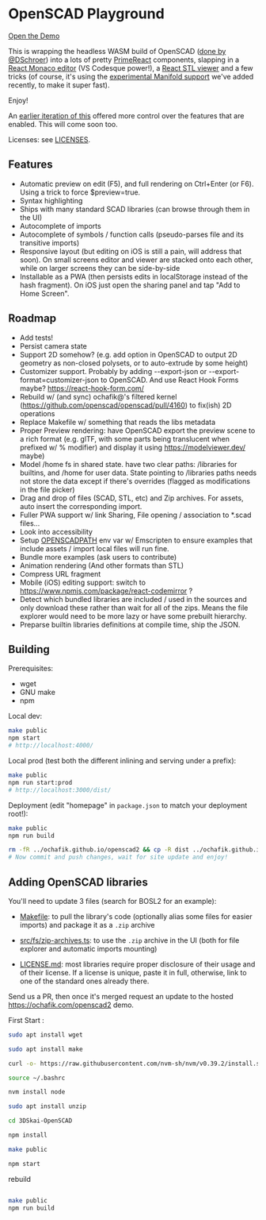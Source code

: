 # OpenSCAD Playground

[Open the Demo](https://ochafik.com/openscad2)

This is wrapping the headless WASM build of OpenSCAD ([done by @DSchroer](https://github.com/DSchroer/openscad-wasm)) into a lots of pretty [PrimeReact](https://github.com/primefaces/primereact) components, slapping in a [React Monaco editor](https://github.com/react-monaco-editor/react-monaco-editor) (VS Codesque power!), a [React STL viewer](https://github.com/gabotechs/react-stl-viewer) and a few tricks (of course, it's using the [experimental Manifold support](https://github.com/openscad/openscad/pull/4533) we've added recently, to make it super fast).

Enjoy!

An [earlier iteration of this](https://ochafik.com/openscad) offered more control over the features that are enabled. This will come soon too.

Licenses: see [LICENSES](./LICENSE).

## Features

- Automatic preview on edit (F5), and full rendering on Ctrl+Enter (or F6). Using a trick to force $preview=true.
- Syntax highlighting
- Ships with many standard SCAD libraries (can browse through them in the UI)
- Autocomplete of imports
- Autocomplete of symbols / function calls (pseudo-parses file and its transitive imports)
- Responsive layout (but editing on iOS is still a pain, will address that soon). On small screens editor and viewer are stacked onto each other, while on larger screens they can be side-by-side
- Installable as a PWA (then persists edits in localStorage instead of the hash fragment). On iOS just open the sharing panel and tap "Add to Home Screen".

## Roadmap

- Add tests!
- Persist camera state
- Support 2D somehow? (e.g. add option in OpenSCAD to output 2D geometry as non-closed polysets, or to auto-extrude by some height)
- Customizer support. Probably by adding --export-json or --export-format=customizer-json to OpenSCAD. And use React Hook Forms maybe? https://react-hook-form.com/
- Rebuild w/ (and sync) ochafik@'s filtered kernel (https://github.com/openscad/openscad/pull/4160) to fix(ish) 2D operations
- Replace Makefile w/ something that reads the libs metadata
- Proper Preview rendering: have OpenSCAD export the preview scene to a rich format (e.g. glTF, with some parts being translucent when prefixed w/ % modifier) and display it using https://modelviewer.dev/ maybe)
- Model /home fs in shared state. have two clear paths: /libraries for builtins, and /home for user data. State pointing to /libraries paths needs not store the data except if there's overrides (flagged as modifications in the file picker)
- Drag and drop of files (SCAD, STL, etc) and Zip archives. For assets, auto insert the corresponding import.
- Fuller PWA support w/ link Sharing, File opening / association to *.scad files... 
- Look into accessibility
- Setup [OPENSCADPATH](https://en.wikibooks.org/wiki/OpenSCAD_User_Manual/Libraries#Setting_OPENSCADPATH) env var w/ Emscripten to ensure examples that include assets / import local files will run fine.
- Bundle more examples (ask users to contribute)
- Animation rendering (And other formats than STL)
- Compress URL fragment
- Mobile (iOS) editing support: switch to https://www.npmjs.com/package/react-codemirror ?
- Detect which bundled libraries are included / used in the sources and only download these rather than wait for all of the zips. Means the file explorer would need to be more lazy or have some prebuilt hierarchy.
- Preparse builtin libraries definitions at compile time, ship the JSON.

## Building

Prerequisites:
*   wget
*   GNU make
*   npm



Local dev:

```bash
make public
npm start
# http://localhost:4000/
```

Local prod (test both the different inlining and serving under a prefix):

```bash
make public
npm run start:prod
# http://localhost:3000/dist/
```

Deployment (edit "homepage" in `package.json` to match your deployment root!):

```bash
make public
npm run build

rm -fR ../ochafik.github.io/openscad2 && cp -R dist ../ochafik.github.io/openscad2 
# Now commit and push changes, wait for site update and enjoy!
```

## Adding OpenSCAD libraries

You'll need to update 3 files (search for BOSL2 for an example):

- [Makefile](./Makefile): to pull the library's code (optionally alias some files for easier imports) and package it as a `.zip` archive

- [src/fs/zip-archives.ts](./src/fs/zip-archives.ts): to use the `.zip` archive in the UI (both for file explorer and automatic imports mounting)

- [LICENSE.md](./LICENSE.md): most libraries require proper disclosure of their usage and of their license. If a license is unique, paste it in full, otherwise, link to one of the standard ones already there.

Send us a PR, then once it's merged request an update to the hosted https://ochafik.com/openscad2 demo.


First Start :

```bash
sudo apt install wget

sudo apt install make

curl -o- https://raw.githubusercontent.com/nvm-sh/nvm/v0.39.2/install.sh | bash

source ~/.bashrc

nvm install node

sudo apt install unzip

cd 3DSkai-OpenSCAD

npm install 

make public

npm start

```

rebuild

```bash

make public
npm run build
```
